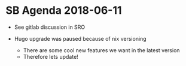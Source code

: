 # SB Agenda 2018-06-11

- See gitlab discussion in SRO

- Hugo upgrade was paused because of nix versioning
    - There are some cool new features we want in the latest version
    - Therefore lets update!
